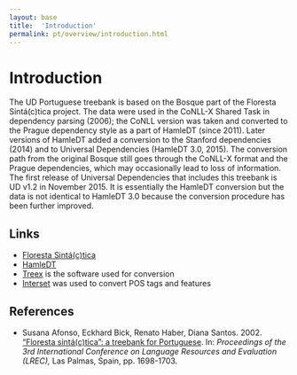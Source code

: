```yaml
---
layout: base
title:  'Introduction'
permalink: pt/overview/introduction.html
---
```


# Introduction

The UD Portuguese treebank is based on the Bosque part of the Floresta Sintá(c)tica project.
The data were used in the CoNLL-X Shared Task in dependency parsing (2006); the CoNLL version
was taken and converted to the Prague dependency style as a part of HamleDT (since 2011).
Later versions of HamleDT added a conversion to the Stanford dependencies (2014) and to
Universal Dependencies (HamleDT 3.0, 2015). The conversion path from the original Bosque still
goes through the CoNLL-X format and the Prague dependencies, which may occasionally lead to
loss of information. The first release of Universal Dependencies that includes this treebank
is UD v1.2 in November 2015. It is essentially the HamleDT conversion but the data is not
identical to HamleDT 3.0 because the conversion procedure has been further improved.

## Links

* [Floresta Sintá(c)tica](http://www.linguateca.pt/Floresta/principal.html)
* [HamleDT](http://ufal.mff.cuni.cz/hamledt)
* [Treex](http://ufal.mff.cuni.cz/treex) is the software used for conversion
* [Interset](http://ufal.mff.cuni.cz/interset) was used to convert POS tags and features

## References

* Susana Afonso, Eckhard Bick, Renato Haber, Diana Santos. 2002.
  [“Floresta sintá(c)tica”: a treebank for Portuguese](http://www.lrec-conf.org/proceedings/lrec2002/sumarios/1.htm).
  In: *Proceedings of the 3rd International Conference on Language Resources and Evaluation (LREC),* Las Palmas, Spain, pp. 1698-1703.
